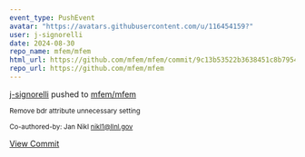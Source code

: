 ```yaml
---
event_type: PushEvent
avatar: "https://avatars.githubusercontent.com/u/116454159?"
user: j-signorelli
date: 2024-08-30
repo_name: mfem/mfem
html_url: https://github.com/mfem/mfem/commit/9c13b53522b3638451c8b79540cc776984d462fd
repo_url: https://github.com/mfem/mfem
---
```


<a href='https://github.com/j-signorelli' target='_blank'>j-signorelli</a> pushed to <a href='https://github.com/mfem/mfem' target='_blank'>mfem/mfem</a>

<small>Remove bdr attribute unnecessary setting

Co-authored-by: Jan Nikl <nikl1@llnl.gov></small>

<a href='https://github.com/mfem/mfem/commit/9c13b53522b3638451c8b79540cc776984d462fd' target='_blank'>View Commit</a>